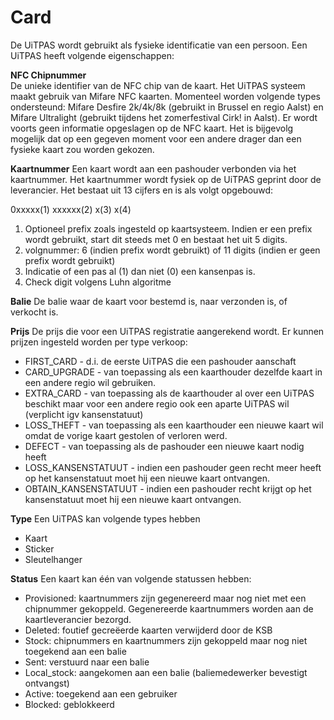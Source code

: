 ---
---

# Card

De UiTPAS wordt gebruikt als fysieke identificatie van een persoon. Een UiTPAS heeft volgende eigenschappen:


**NFC Chipnummer**  
De unieke identifier van de NFC chip van de kaart. Het UiTPAS systeem maakt gebruik van Mifare NFC kaarten. Momenteel worden volgende types ondersteund: Mifare Desfire 2k/4k/8k (gebruikt in Brussel en regio Aalst) en Mifare Ultralight (gebruikt tijdens het zomerfestival Cirk! in Aalst).
Er wordt voorts geen informatie opgeslagen op de NFC kaart. Het is bijgevolg mogelijk dat op een gegeven moment voor een andere drager dan een fysieke kaart zou worden gekozen.


**Kaartnummer** 
Een kaart wordt aan een pashouder verbonden via het kaartnummer. Het kaartnummer wordt fysiek op de UiTPAS geprint door de leverancier. Het bestaat uit 13 cijfers en is als volgt opgebouwd:

0xxxxx(1)  xxxxxx(2) x(3) x(4)

1. Optioneel prefix zoals ingesteld op kaartsysteem. Indien er een prefix wordt gebruikt, start dit steeds met 0 en bestaat het uit 5 digits.
2. volgnummer: 6 (indien prefix wordt gebruikt) of 11 digits (indien er geen prefix wordt gebruikt)
3. Indicatie of een pas al (1) dan niet (0) een kansenpas is.
4. Check digit volgens Luhn algoritme


**Balie**
De balie waar de kaart voor bestemd is, naar verzonden is, of verkocht is.

**Prijs**
De prijs die voor een UiTPAS registratie aangerekend wordt. Er kunnen prijzen ingesteld worden per type verkoop:

* FIRST_CARD - d.i. de eerste UiTPAS die een pashouder aanschaft
* CARD_UPGRADE - van toepassing als een kaarthouder dezelfde kaart in een andere regio wil gebruiken.
* EXTRA_CARD - van toepassing als de kaarthouder al over een UiTPAS beschikt maar voor een andere regio ook een aparte UiTPAS wil (verplicht igv kansenstatuut)
* LOSS_THEFT - van toepassing als een kaarthouder een nieuwe kaart wil omdat de vorige kaart gestolen of verloren werd.
* DEFECT - van toepassing als de pashouder een nieuwe kaart nodig heeft
* LOSS_KANSENSTATUUT - indien een pashouder geen recht meer heeft op het kansenstatuut moet hij een nieuwe kaart ontvangen.
* OBTAIN_KANSENSTATUUT - indien een pashouder recht krijgt op het kansenstatuut moet hij een nieuwe kaart ontvangen.


**Type**
Een UiTPAS kan volgende types hebben
* Kaart
* Sticker
* Sleutelhanger

**Status**
Een kaart kan één van volgende statussen hebben:
* Provisioned: kaartnummers zijn gegenereerd maar nog niet met een chipnummer gekoppeld. Gegenereerde kaartnummers worden aan de kaartleverancier bezorgd.
* Deleted: foutief gecreëerde kaarten verwijderd door de KSB
* Stock: chipnummers en kaartnummers zijn gekoppeld maar nog niet toegekend aan een balie
* Sent: verstuurd naar een balie
* Local_stock: aangekomen aan een balie (baliemedewerker bevestigt ontvangst)
* Active: toegekend aan een gebruiker
* Blocked: geblokkeerd
